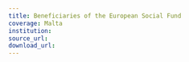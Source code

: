 ```yaml
---
title: Beneficiaries of the European Social Fund
coverage: Malta
institution: 
source_url: 
download_url: 
---
```

